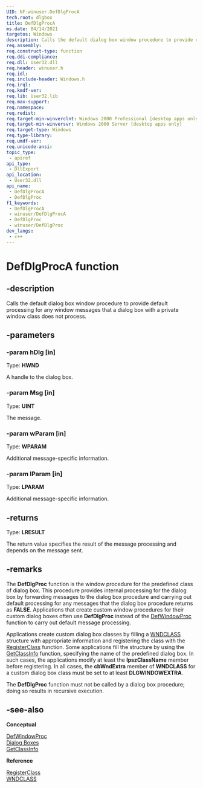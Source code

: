 ```yaml
---
UID: NF:winuser.DefDlgProcA
tech.root: dlgbox 
title: DefDlgProcA
ms.date: 04/14/2021
targetos: Windows
description: Calls the default dialog box window procedure to provide default processing for any window messages that a dialog box with a private window class does not process. (ANSI)
req.assembly: 
req.construct-type: function
req.ddi-compliance: 
req.dll: User32.dll 
req.header: winuser.h
req.idl: 
req.include-header: Windows.h 
req.irql: 
req.kmdf-ver: 
req.lib: User32.lib 
req.max-support: 
req.namespace: 
req.redist: 
req.target-min-winverclnt: Windows 2000 Professional [desktop apps only] 
req.target-min-winversvr: Windows 2000 Server [desktop apps only] 
req.target-type: Windows 
req.type-library: 
req.umdf-ver: 
req.unicode-ansi: 
topic_type:
 - apiref
api_type:
 - DllExport
api_location:
 - User32.dll
api_name:
 - DefDlgProcA
 - DefDlgProc
f1_keywords:
 - DefDlgProcA
 - winuser/DefDlgProcA
 - DefDlgProc
 - winuser/DefDlgProc
dev_langs:
 - c++
---
```


# DefDlgProcA function

## -description

Calls the default dialog box window procedure to provide default processing for any window messages that a dialog box with a private window class does not process.

## -parameters

### -param hDlg [in]

Type: <b>HWND</b>

A handle to the dialog box.

### -param Msg [in]

Type: <b>UINT</b>

The message.

### -param wParam [in]

Type: <b>WPARAM</b>

Additional message-specific information.

### -param lParam [in]

Type: <b>LPARAM</b>

Additional message-specific information.

## -returns

Type: <b>LRESULT</b>

The return value specifies the result of the message processing and depends on the message sent.

## -remarks

The <b>DefDlgProc</b> function is the window procedure for the predefined class of dialog box. This procedure provides internal processing for the dialog box by forwarding messages to the dialog box procedure and carrying out default processing for any messages that the dialog box procedure returns as <b>FALSE</b>. Applications that create custom window procedures for their custom dialog boxes often use <b>DefDlgProc</b> instead of the <a href="/windows/desktop/api/winuser/nf-winuser-defwindowproca">DefWindowProc</a> function to carry out default message processing.

Applications create custom dialog box classes by filling a <a href="/windows/desktop/api/winuser/ns-winuser-wndclassa">WNDCLASS</a> structure with appropriate information and registering the class with the <a href="/windows/desktop/api/winuser/nf-winuser-registerclassa">RegisterClass</a> function. Some applications fill the structure by using the <a href="/windows/desktop/api/winuser/nf-winuser-getclassinfoa">GetClassInfo</a> function, specifying the name of the predefined dialog box. In such cases, the applications modify at least the <b>lpszClassName</b> member before registering. In all cases, the <b>cbWndExtra</b> member of <b>WNDCLASS</b> for a custom dialog box class must be set to at least <b>DLGWINDOWEXTRA</b>.

The <b>DefDlgProc</b> function must not be called by a dialog box procedure; doing so results in recursive execution.

## -see-also

<b>Conceptual</b>  

<a href="/windows/desktop/api/winuser/nf-winuser-defwindowproca">DefWindowProc</a>  
<a href="/windows/desktop/dlgbox/dialog-boxes">Dialog Boxes</a>  
<a href="/windows/desktop/api/winuser/nf-winuser-getclassinfoa">GetClassInfo</a>  

<b>Reference</b>

<a href="/windows/desktop/api/winuser/nf-winuser-registerclassa">RegisterClass</a>  
<a href="/windows/desktop/api/winuser/ns-winuser-wndclassa">WNDCLASS</a>  
